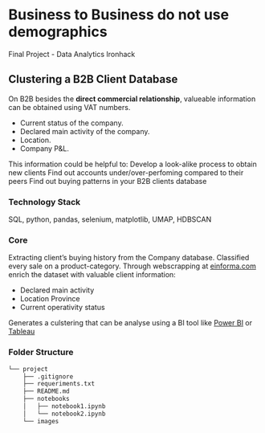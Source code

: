 # Business to Business do not use demographics #
Final Project - Data Analytics Ironhack



## Clustering a B2B Client Database ##

On B2B besides the **direct commercial relationship**, valueable information can be obtained using VAT numbers.
- Current status of the company.
- Declared main activity of the company.
- Location.
- Company P&L.

This information could be helpful to:
Develop a look-alike process to obtain new clients
Find out accounts under/over-perfoming compared to their peers
Find out buying patterns in your B2B clients database 

### Technology Stack ###
SQL, python, pandas, selenium, matplotlib, UMAP, HDBSCAN

### Core ###
Extracting client’s buying history from the Company database. Classified every sale on a product-category.
Through webscrapping  at [einforma.com](https://www.einforma.com/) enrich the dataset with valuable client information:
- Declared main activity
- Location Province
- Current operativity status 

Generates a culstering that can be analyse using a BI tool like [Power BI](https://powerbi.microsoft.com/es-es/) or [Tableau]() 

### Folder Structure ###
```bash 
└── project
    ├── .gitignore
    ├── requeriments.txt
    ├── README.md
    ├── notebooks
    │   ├── notebook1.ipynb
    │   └── notebook2.ipynb
    └── images
```
